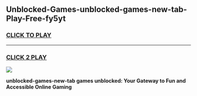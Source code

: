 
## Unblocked-Games-unblocked-games-new-tab-Play-Free-fy5yt
<h3>
<a href="https://premium76.site?title=unblocked-games-new-tab&ref=21A">CLICK TO PLAY</a></h3>
<hr>

<h3>
<a href="https://premium76.site?title=unblocked-games-new-tab&ref=21A">CLICK 2 PLAY</a>
  
</h3>

<a href="https://premium76.site?title=unblocked-games-new-tab&ref=21A"><img src="https://clearcache.store/games.png"></a>


**unblocked-games-new-tab games unblocked: Your Gateway to Fun and Accessible Online Gaming**
